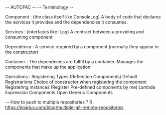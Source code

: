 ﻿
-- AUTOFAC -- 
-- Terminology -- 

Component : (the class itself like ConsoleLog)
	A body of code that declares the services it provides and the dependencies it consumes.

Services : (interfaces like ILog)
	A contract between a providing and consuming component

Dependency :
    A service required by a component (normally they appear in the constructor)

Container : 
    The dependecies are fullfil by a container. Manages the components that make up the application.

Operations : 
Registering Types (Reflection Components)
Default Registrarions 
Choice of constructor when registering the component
Registering Instances (Register Pre-defined components by me)
Lambda Expression Components
Open Generic Components


-- How to push to multiple repositories ? 
R : https://jigarius.com/blog/multiple-git-remote-repositories